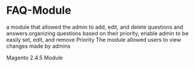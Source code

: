 # FAQ-Module
a module that allowed the admin to add, edit, and delete questions and answers.organizing questions based on their priority, enable admin to be easily set, edit, and remove Priority The module allowed users to view changes made by admins 

Magento 2.4.5  Module 
